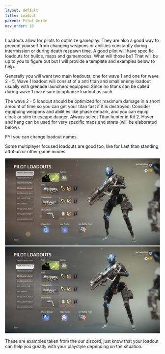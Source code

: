 ```yaml
---
layout: default
title: Loadout
parent: Pilot Guide
nav_order: 10
---
```


Loadouts allow for pilots to optimize gameplay. They are also a good way to prevent yourself from changing weapons or abilities constantly during intermission or during death respawn time. A good pilot will have specific loadouts for builds, maps and gamemodes. What will those be? That will be up to you to figure out but I will provide a template and examples below to help. 

Generally you will want two main loadouts, one for wave 1 and one for wave 2 - 5, Wave 1 loadout will consist of a anti titan and small enemy loadout usually with grenade launchers equipped. Since no titans can be called during wave 1 make sure to optimize loadout as such. 

The wave 2 - 5 loadout should be optimized for maximum damage in a short amount of time so you can get your titan fast if it is destroyed. Consider equipping weapons and abilities like phase embark, and you can equip cloak or stim to escape danger. Always select Titan hunter in Kit 2. Hover and hang can be used for very specific maps and strats (will be elaborated below). 

FYI you can change loadout names.

Some multiplayer focused loadouts are good too, like for Last titan standing, attrition or other game modes.

![loadout1](../assets/img/pilotguide/loadout/loadout-1.png)
![loadout2](../assets/img/pilotguide/loadout/loadout-2.png)



These are examples taken from the our discord, just know that your loadout can help you greatly with your playstyle depending on the situation.
